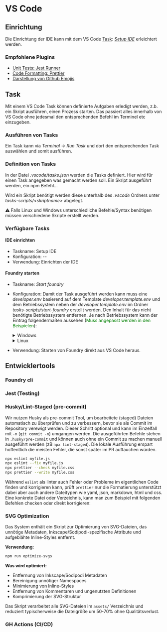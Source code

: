 # VS Code

## Einrichtung

Die Einrichtung der IDE kann mit dem VS Code [Task](#task): [_Setup IDE_](#vs-code-task-setup-ide) erleichtert werden.

### Empfohlene Plugins

-   [Unit Tests: Jest Runner](https://marketplace.visualstudio.com/items?itemName=Orta.vscode-jest)
-   [Code Formatting: Prettier](https://marketplace.visualstudio.com/items/?itemName=esbenp.prettier-vscode)
-   [Darstellung von Github Emojis](https://marketplace.visualstudio.com/items?itemName=bierner.markdown-emoji)

## Task

Mit einem VS Code Task können definierte Aufgaben erledigt werden, z.b. ein Skript ausführen, einen Prozess starten. Das passiert alles innerhalb von VS Code ohne jedesmal den entsprechenden Befehl im Terminel etc einzugeben.

### Ausführen von Tasks

Ein Task kann via _Terminal -> Run Task_ und dort den entsprechenden Task auswählen und somit ausführen.

### Definition von Tasks

In der Datei _.vscode/tasks.json_ werden die Tasks definiert. Hier wird für einen Task angegeben was gemacht werden soll. Ein Skript ausgeführt werden, ein npm Befehl...

Wird ein Skript benötigt werden diese unterhalb des _.vscode_ Ordners unter _tasks-scripts/\<skriptname>_ abgelegt.

:warning: Falls Linux und Windows unterschiedliche Befehle/Syntax benötigen müssen verschiedene Skripte erstellt werden.

### Verfügbare Tasks

#### IDE einrichten<a id="vs-code-task-setup-ide"></a>

-   Taskname: Setup IDE
-   Konfiguration: --
-   Verwendung: Einrichten der IDE

#### Foundry starten

-   Taskname: _Start foundry_
-   Konfiguration: Damit der Task ausgeführt werden kann muss eine _developer.env_ basierend auf dem Template _developer.template.env_ und dem Betriebssystem neben der _developer.template.env_ im Ordner _tasks-scripts/start-foundry_ erstellt werden. Den Inhalt für das nicht benötigte Betriebssystem entfernen. Je nach Betriebssystem kann der Eintrag folgendermaßen aussehen (<span style="color:green">Muss angepasst werden in den Beispielen</span>):
      <details>
      <summary>Windows</summary>

    REM FoundryVTT Configuration  
     set PATH_TO_FOUNDRY=<span style="color:green">C:\Program Files\Foundry Virtual Tabletop\\</span>  
     set FILE_TO_START_FOUNDRY=<span style="color:green">Foundry Virtual Tabletop.exe</span>
      </details>

      <details>
      <summary>Linux</summary>
      PATH_TO_FOUNDRY="<span style="color:green">Downloads/FoundryVTT-12.331/</span>"
      FILE_TO_START_FOUNDRY="<span style="color:green">./foundryvtt</span>"
      </details>

-   Verwendung: Starten von Foundry direkt aus VS Code heraus.

## Entwicklertools

### Foundry cli

### Jest (Testing)

### Husky/Lint-Staged (pre-commit)

Wir nutzen Husky als pre-commit Tool, um bearbeitete (staged) Dateien automatisch zu überprüfen
und zu verbessern, bevor sie als Commit im Repository verewigt werden. Dieser Schritt
optional und kann im Einzelfall mit `-n` (`git commit -n`) umgangen werden.
Die ausgeführten Befehle stehen in `.husky/pre-commit` und können auch ohne ein Commit zu machen
manuell ausgeführt werden (zB `npx lint-staged`). Die lokale Ausführung erspart hoffentlich
die meisten Fehler, die sonst später im PR auftauchen würden.

```bash
npx eslint myfile.js
npx eslint --fix myfile.js
npx prettier --check myfile.css
npx prettier --write myfile.css
```

Während `eslint` als linter auch Fehler oder Probleme im eigentlichen Code finden und korrigieren
kann, prüft `prettier` nur die Formatierung unterstützt dabei aber auch andere Dateitypen wie yaml,
json, markdown, html und css. Eine konkrete Datei oder Verzeichnis, kann man zum Beispiel mit
folgenden Befehlen checken oder direkt korrigieren:

### SVG Optimization

Das System enthält ein Skript zur Optimierung von SVG-Dateien, das unnötige Metadaten, Inkscape/Sodipodi-spezifische Attribute und aufgeblähte Inline-Styles entfernt.

**Verwendung:**
```bash
npm run optimize-svgs
```

**Was wird optimiert:**
- Entfernung von Inkscape/Sodipodi Metadaten
- Bereinigung unnötiger Namespaces
- Minimierung von Inline-Styles
- Entfernung von Kommentaren und ungenutzten Definitionen
- Komprimierung der SVG-Struktur

Das Skript verarbeitet alle SVG-Dateien im `assets/` Verzeichnis und reduziert typischerweise die Dateigröße um 50-70% ohne Qualitätsverlust.

### GH Actions (CI/CD)
